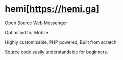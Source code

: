 # hemi[https://hemi.ga]
Open Source Web Messenger 

Optimised for Mobile.

Highly customisable, PHP powered, Built from scratch. 

Source code easily understandable for beginners. 
